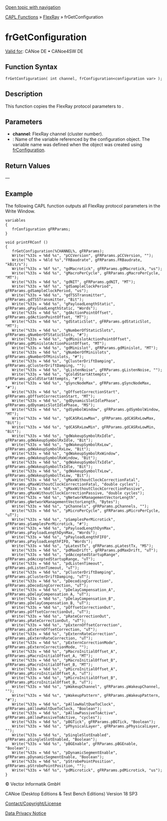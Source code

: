 [Open topic with navigation](../../../../../CANoeDEFamily.htm#Topics/CAPLFunctions/FlexRay/Functions/CAPLfunctionFRGetConfiguration.md)

[CAPL Functions](../../CAPLfunctions.md) » [FlexRay](../CAPLfunctionsFlexrayOverview.md) » frGetConfiguration

# frGetConfiguration

[Valid for](../../../Shared/FeatureAvailability.md):  CANoe DE • CANoe4SW DE

## Function Syntax

`frGetConfiguration( int channel, frConfiguration<configuration var> );`

## Description

This function copies the FlexRay protocol parameters to **<configuration var>**.

## Parameters

- **channel**: FlexRay channel (cluster number).
- **<configuration var>**: Name of the variable referenced by the configuration object. The variable name was defined when the object was created using [frConfiguration](../Objects/CAPLfunctionFRConfiguration.md).

## Return Values

—

## Example

The following CAPL function outputs all FlexRay protocol parameters in the Write Window.

```plaintext
variables
{
   frConfiguration gFRParams;
}

void printFRConf ()
{
   frGetConfiguration(%CHANNEL%, gFRParams);
   Write("%33s = %6d %s", "pCCVersion", gFRParams.pCCVersion, "");
   Write("%33s = %6ld %s","FRBaudrate", gFRParams.FRBaudrate, "kBit/s");
   Write("%33s = %6f %s", "gdMacrotick", gFRParams.gdMacrotick, "us");
   Write("%33s = %6d %s", "gMacroPerCycle", gFRParams.gMacroPerCycle, "MT");
   Write("%33s = %6d %s", "gdNIT", gFRParams.gdNIT, "MT");
   Write("%33s = %6f %s", "gdSampleClockPeriod", gFRParams.gdSampleClockPeriod, "us");
   Write("%33s = %6d %s", "gdTSSTransmitter", gFRParams.gdTSSTransmitter, "Bit");
   Write("%33s = %6d %s", "gPayloadLengthStatic", gFRParams.gPayloadLengthStatic, "Words");
   Write("%33s = %6d %s", "gdActionPointOffset", gFRParams.gdActionPointOffset, "MT");
   Write("%33s = %6d %s", "gdStaticSlot", gFRParams.gdStaticSlot, "MT");
   Write("%33s = %6d %s", "gNumberOfStaticSlots", gFRParams.gNumberOfStaticSlots, "#");
   Write("%33s = %6d %s", "gdMinislotActionPointOffset", gFRParams.gdMinislotActionPointOffset, "MT");
   Write("%33s = %6d %s", "gdMinislot", gFRParams.gdMinislot, "MT");
   Write("%33s = %6d %s", "gNumberOfMinislots", gFRParams.gNumberOfMinislots, "#");
   Write("%33s = %6d %s", "gClusterDriftDamping", gFRParams.gClusterDriftDamping, "");
   Write("%33s = %6d %s", "gListenNoise", gFRParams.gListenNoise, "");
   Write("%33s = %6d %s", "gColdStartAttempts", gFRParams.gColdStartAttempts, "#");
   Write("%33s = %6d %s", "gSyncNodeMax", gFRParams.gSyncNodeMax, "#");
   Write("%33s = %6d %s", "gOffsetCorrectionStart", gFRParams.gOffsetCorrectionStart, "MT");
   Write("%33s = %6d %s", "gdDynamicSlotIdlePhase", gFRParams.gdDynamicSlotIdlePhase, "MS");
   Write("%33s = %6d %s", "gdSymbolWindow", gFRParams.gdSymbolWindow, "MT");
   Write("%33s = %6d %s", "gdCASRxLowMax", gFRParams.gdCASRxLowMax, "Bit");
   Write("%33s = %6d %s", "gdCASRxLowMin", gFRParams.gdCASRxLowMin, "Bit");
   Write("%33s = %6d %s", "gdWakeupSymbolRxIdle", gFRParams.gdWakeupSymbolRxIdle, "Bit");
   Write("%33s = %6d %s", "gdWakeupSymbolRxLow", gFRParams.gdWakeupSymbolRxLow, "Bit");
   Write("%33s = %6d %s", "gdWakeupSymbolRxWindow", gFRParams.gdWakeupSymbolRxWindow, "Bit");
   Write("%33s = %6d %s", "gdWakeupSymbolTxIdle", gFRParams.gdWakeupSymbolTxIdle, "Bit");
   Write("%33s = %6d %s", "gdWakeupSymbolTxLow", gFRParams.gdWakeupSymbolTxLow, "Bit");
   Write("%33s = %6d %s", "gMaxWithoutClockCorrectionFatal", gFRParams.gMaxWithoutClockCorrectionFatal, "double cycles");
   Write("%33s = %6d %s", "gMaxWithoutClockCorrectionPassive", gFRParams.gMaxWithoutClockCorrectionPassive, "double cycles");
   Write("%33s = %6d %s", "gNetworkManagementVectorLength", gFRParams.gNetworkManagementVectorLength, "Bytes");
   Write("%33s = %6d %s", "pChannels", gFRParams.pChannels, "");
   Write("%33s = %6d %s", "pMicroPerCycle", gFRParams.pMicroPerCycle, "uT");
   Write("%33s = %6d %s", "pSamplesPerMicrotick", gFRParams.pSamplesPerMicrotick, "#");
   Write("%33s = %6d %s", "pPayloadLengthDynMax", gFRParams.pPayloadLengthDynMax, "Words");
   Write("%33s = %6d %s", "pPayloadLengthFIFO", gFRParams.pPayloadLengthFIFO, "Words");
   Write("%33s = %6d %s", "pLatestTx", gFRParams.pLatestTx, "MS");
   Write("%33s = %6d %s", "pdMaxDrift", gFRParams.pdMaxDrift, "uT");
   Write("%33s = %6d %s", "pdAcceptedStartupRange", gFRParams.pdAcceptedStartupRange, "uT");
   Write("%33s = %6d %s", "pdListenTimeout", gFRParams.pdListenTimeout, "uT");
   Write("%33s = %6d %s", "pClusterDriftDamping", gFRParams.pClusterDriftDamping, "uT");
   Write("%33s = %6d %s", "pDecodingCorrection", gFRParams.pDecodingCorrection, "uT");
   Write("%33s = %6d %s", "pDelayCompensation_A", gFRParams.pDelayCompensation_A, "uT");
   Write("%33s = %6d %s", "pDelayCompensation_B", gFRParams.pDelayCompensation_B, "uT");
   Write("%33s = %6d %s", "pOffsetCorrectionOut", gFRParams.pOffsetCorrectionOut, "uT");
   Write("%33s = %6d %s", "pRateCorrectionOut", gFRParams.pRateCorrectionOut, "uT");
   Write("%33s = %6d %s", "pExternOffsetCorrection", gFRParams.pExternOffsetCorrection, "uT");
   Write("%33s = %6d %s", "pExternRateCorrection", gFRParams.pExternRateCorrection, "uT");
   Write("%33s = %6d %s", "pExternCorrectionMode", gFRParams.pExternCorrectionMode, "");
   Write("%33s = %6d %s", "pMacroInitialOffset_A", gFRParams.pMacroInitialOffset_A, "MT");
   Write("%33s = %6d %s", "pMacroInitialOffset_B", gFRParams.pMacroInitialOffset_B, "MT");
   Write("%33s = %6d %s", "pMicroInitialOffset_A", gFRParams.pMicroInitialOffset_A, "uT");
   Write("%33s = %6d %s", "pMicroInitialOffset_B", gFRParams.pMicroInitialOffset_B, "uT");
   Write("%33s = %6d %s", "pWakeupChannel", gFRParams.pWakeupChannel, "");
   Write("%33s = %6d %s", "pWakeupPattern", gFRParams.pWakeupPattern, "#");
   Write("%33s = %6d %s", "pAllowHaltDueToClock", gFRParams.pAllowHaltDueToClock, "Boolean");
   Write("%33s = %6d %s", "pAllowPassiveToActive", gFRParams.pAllowPassiveToActive, "cycles");
   Write("%33s = %6d %s", "pBGTick", gFRParams.pBGTick, "Boolean");
   Write("%33s = %6d %s", "pPhysicalLayer", gFRParams.pPhysicalLayer, "");
   Write("%33s = %6d %s", "pSingleSlotEnabled", gFRParams.pSingleSlotEnabled, "Boolean");
   Write("%33s = %6d %s", "pBGEnable", gFRParams.pBGEnable, "Boolean");
   Write("%33s = %6d %s", "pDynamicSegmentEnable", gFRParams.pDynamicSegmentEnable, "Boolean");
   Write("%33s = %6d %s", "pStrobePointPosition", gFRParams.pStrobePointPosition, "");
   Write("%33s = %6f %s", "pdMicrotick", gFRParams.pdMicrotick, "us");
}
```

© Vector Informatik GmbH

CANoe (Desktop Editions & Test Bench Editions) Version 18 SP3

[Contact/Copyright/License](../../../Shared/ContactCopyrightLicense.md)

[Data Privacy Notice](https://www.vector.com/int/en/company/get-info/privacy-policy/)
